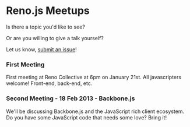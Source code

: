 Reno.js Meetups
===============

Is there a topic you'd like to see?

Or are you willing to give a talk yourself?

Let us know, [submit an issue](https://github.com/RenoJS/meetups/issues?state=open)!


### First Meeting
First meeting at Reno Collective at 6pm on January 21st.
All javascripters welcome! Front-end, back-end, etc.


### Second Meeting - 18 Feb 2013 - Backbone.js
We'll be discussing Backbone.js and the JavaScript rich client ecosystem.
Do you have some JavaScript code that needs some love? Bring it! 